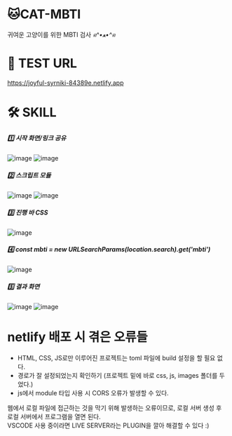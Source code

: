 # 🐱CAT-MBTI
귀여운 고양이를 위한 MBTI 검사 *ฅ^•ﻌ•^ฅ*
# 🔗 TEST URL
https://joyful-syrniki-84389e.netlify.app
# 🛠️ SKILL
##### 1️⃣ 시작 화면/링크 공유
![image](https://github.com/blessYOO/cat-mbti/assets/157975172/8f991d26-f9e9-46c7-b0a4-02c3a27bab57)
![image](https://github.com/blessYOO/cat-mbti/assets/157975172/429181c8-4682-4056-a77d-6fb5fc1287e5)
##### 2️⃣ 스크립트 모듈
![image](https://github.com/blessYOO/cat-mbti/assets/157975172/508dfa68-463a-4f68-8a50-12e4a2cea9f4)
![image](https://github.com/blessYOO/cat-mbti/assets/157975172/74cda999-d54d-4934-b649-5dee368bc7cd)
##### 3️⃣ 진행 바 CSS
![image](https://github.com/blessYOO/cat-mbti/assets/157975172/9f9c8199-dd0f-4781-a79c-7e3a9a8402b2)
##### 4️⃣ const mbti = new URLSearchParams(location.search).get('mbti')
![image](https://github.com/blessYOO/cat-mbti/assets/157975172/8859cde6-f7be-46a8-9dae-f1ec167502e2)
##### 5️⃣ 결과 화면
![image](https://github.com/blessYOO/cat-mbti/assets/157975172/18826107-ee84-4ab2-a48b-0d64bfc0645d)
![image](https://github.com/blessYOO/cat-mbti/assets/157975172/14b59e78-cd06-4054-a1f1-dc83765c5254)


# netlify 배포 시 겪은 오류들 
- HTML, CSS, JS로만 이루어진 프로젝트는 toml 파일에 build 설정을 할 필요 없다.
- 경로가 잘 설정되었는지 확인하기 (프로젝트 밑에 바로 css, js, images 폴더를 두었다.)
- js에서 module 타입 사용 시 CORS 오류가 발생할 수 있다.

웹에서 로컬 파일에 접근하는 것을 막기 위해 발생하는 오류이므로,
로컬 서버 생성 후 로컬 서버에서 프로그램을 열면 된다. <br>
VSCODE 사용 중이라면 LIVE SERVER라는 PLUGIN을 깔아 해결할 수 있다 :)
